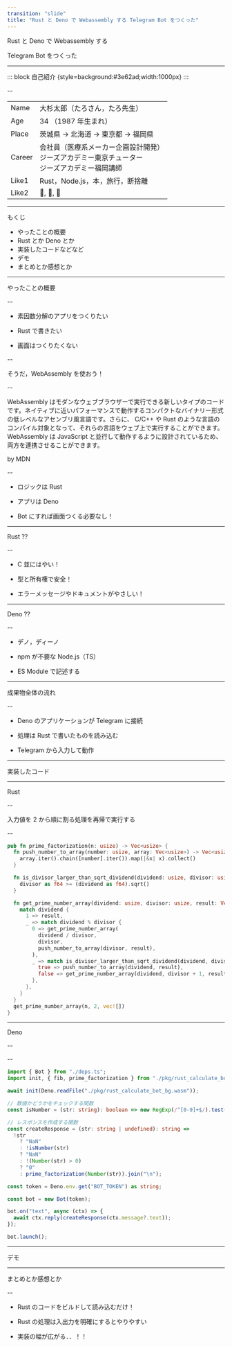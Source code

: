 ```yaml
---
transition: "slide"
title: "Rust と Deno で Webassembly する Telegram Bot をつくった"
---
```


Rust と Deno で Webassembly する

Telegram Bot をつくった

---

::: block
自己紹介 {style=background:#3e62ad;width:1000px}
:::

--

|        |                                                                                                    |
| ------ | -------------------------------------------------------------------------------------------------- |
| Name   | 大杉太郎（たろさん，たろ先生）                                                                     |
| Age    | 34 （1987 年生まれ）                                                                               |
| Place  | 茨城県 -> 北海道 -> 東京都 -> 福岡県                                                               |
| Career | 会社員（医療系メーカー企画設計開発）<br>ジーズアカデミー東京チューター<br>ジーズアカデミー福岡講師 |
| Like1  | Rust，Node.js，本，旅行，断捨離                                                                    |
| Like2  | 🥃, 🍺, 🍷                                                                                         |

---

もくじ

- やったことの概要
- Rust とか Deno とか
- 実装したコードなどなど
- デモ
- まとめとか感想とか

---

やったことの概要

--

- 素因数分解のアプリをつくりたい

- Rust で書きたい

- 画面はつくりたくない

--

そうだ，WebAssembly を使おう！

--

WebAssembly はモダンなウェブブラウザーで実行できる新しいタイプのコードです。ネイティブに近いパフォーマンスで動作するコンパクトなバイナリー形式の低レベルなアセンブリ風言語です。さらに、 C/C++ や Rust のような言語のコンパイル対象となって、それらの言語をウェブ上で実行することができます。 WebAssembly は JavaScript と並行して動作するように設計されているため、両方を連携させることができます。

by MDN

--

- ロジックは Rust

- アプリは Deno

- Bot にすれば画面つくる必要なし！

---

Rust ??

--

- C 並にはやい！

- 型と所有権で安全！

- エラーメッセージやドキュメントがやさしい！

---

Deno ??

--

- デノ，ディーノ

- npm が不要な Node.js（TS）

- ES Module で記述する

---

成果物全体の流れ

--

- Deno のアプリケーションが Telegram に接続

- 処理は Rust で書いたものを読み込む

- Telegram から入力して動作

---

実装したコード

---

Rust

--

入力値を 2 から順に割る処理を再帰で実行する

--

```rust
pub fn prime_factorization(n: usize) -> Vec<usize> {
  fn push_number_to_array(number: usize, array: Vec<usize>) -> Vec<usize> {
    array.iter().chain([number].iter()).map(|&x| x).collect()
  }

  fn is_divisor_larger_than_sqrt_dividend(dividend: usize, divisor: usize) -> bool {
    divisor as f64 >= (dividend as f64).sqrt()
  }

  fn get_prime_number_array(dividend: usize, divisor: usize, result: Vec<usize>) -> Vec<usize> {
    match dividend {
      1 => result,
      _ => match dividend % divisor {
        0 => get_prime_number_array(
          dividend / divisor,
          divisor,
          push_number_to_array(divisor, result),
        ),
        _ => match is_divisor_larger_than_sqrt_dividend(dividend, divisor) {
          true => push_number_to_array(dividend, result),
          false => get_prime_number_array(dividend, divisor + 1, result),
        },
      },
    }
  }
  get_prime_number_array(n, 2, vec![])
}
```

---

Deno

--

--

```ts
import { Bot } from "./deps.ts";
import init, { fib, prime_factorization } from "./pkg/rust_calculate_bot.js";

await init(Deno.readFile("./pkg/rust_calculate_bot_bg.wasm"));

// 数値かどうかをチェックする関数
const isNumber = (str: string): boolean => new RegExp(/^[0-9]+$/).test(str);

// レスポンスを作成する関数
const createResponse = (str: string | undefined): string =>
  !str
    ? "NaN"
    : !isNumber(str)
    ? "NaN"
    : !(Number(str) > 0)
    ? "0"
    : prime_factorization(Number(str)).join("\n");

const token = Deno.env.get("BOT_TOKEN") as string;

const bot = new Bot(token);

bot.on("text", async (ctx) => {
  await ctx.reply(createResponse(ctx.message?.text));
});

bot.launch();
```

---

デモ

---

まとめとか感想とか

--

- Rust のコードをビルドして読み込むだけ！

- Rust の処理は入出力を明確にするとやりやすい

- 実装の幅が広がる．．！！
